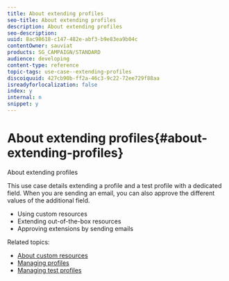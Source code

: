```yaml
---
title: About extending profiles
seo-title: About extending profiles
description: About extending profiles
seo-description: 
uuid: 8ac98618-c147-482e-abf3-b9e83ea9b04c
contentOwner: sauviat
products: SG_CAMPAIGN/STANDARD
audience: developing
content-type: reference
topic-tags: use-case--extending-profiles
discoiquuid: 427cb90b-ff2a-46c3-9c22-72ee729f88aa
isreadyforlocalization: false
index: y
internal: n
snippet: y
---
```


# About extending profiles{#about-extending-profiles}

About extending profiles

This use case details extending a profile and a test profile with a dedicated field. When you are sending an email, you can also approve the different values of the additional field.

* Using custom resources
* Extending out-of-the-box resources
* Approving extensions by sending emails

Related topics:

* [About custom resources](../../developing/using/data-model-concepts.md)
* [Managing profiles](../../audiences/using/about-profiles.md)
* [Managing test profiles](../../sending/using/managing-test-profiles-and-sending-proofs.md#managing-test-profiles)


